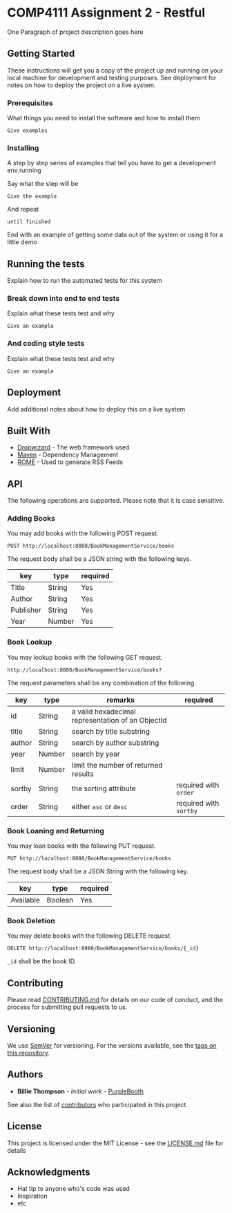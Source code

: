 # COMP4111 Assignment 2 - Restful 

One Paragraph of project description goes here

## Getting Started

These instructions will get you a copy of the project up and running on your local machine for development and testing purposes. See deployment for notes on how to deploy the project on a live system.

### Prerequisites

What things you need to install the software and how to install them

```
Give examples
```

### Installing

A step by step series of examples that tell you have to get a development env running

Say what the step will be

```
Give the example
```

And repeat

```
until finished
```

End with an example of getting some data out of the system or using it for a little demo

## Running the tests

Explain how to run the automated tests for this system

### Break down into end to end tests

Explain what these tests test and why

```
Give an example
```

### And coding style tests

Explain what these tests test and why

```
Give an example
```

## Deployment

Add additional notes about how to deploy this on a live system

## Built With

* [Dropwizard](http://www.dropwizard.io/1.0.2/docs/) - The web framework used
* [Maven](https://maven.apache.org/) - Dependency Management
* [ROME](https://rometools.github.io/rome/) - Used to generate RSS Feeds

## API


The following operations are supported. Please note that it is case sensitive.

### Adding Books

You may add books with the following POST request.

```
POST http://localhost:8080/BookManagementService/books
```

The request body shall be a JSON string with the following keys.

key | type | required
--- | --- | ---
Title | String | Yes
Author | String | Yes
Publisher | String | Yes
Year | Number | Yes

### Book Lookup

You may lookup books with the following GET request.

```
http://localhost:8080/BookManagementService/books?
```

The request parameters shall be any combination of the following.

key | type | remarks | required
--- | --- | --- | ---
id | String | a valid hexadecimal representation of an ObjectId | 
title | String | search by title substring | 
author | String | search by author substring | 
year | Number | search by year | 
limit | Number | limit the number of returned results | 
sortby | String | the sorting attribute | required with ```order```
order | String | either ```asc``` or ```desc``` | required with ```sortby```

### Book Loaning and Returning

You may loan books with the following PUT request.

```
PUT http://localhost:8080/BookManagementService/books
```

The request body shall be a JSON String with the following key.

key | type | required
--- | --- | ---
Available | Boolean | Yes

### Book Deletion

You may delete books with the following DELETE request.

```
DELETE http://localhost:8080/BookManagementService/books/{_id}
```

```_id``` shall be the book ID.

## Contributing

Please read [CONTRIBUTING.md](https://gist.github.com/PurpleBooth/b24679402957c63ec426) for details on our code of conduct, and the process for submitting pull requests to us.

## Versioning

We use [SemVer](http://semver.org/) for versioning. For the versions available, see the [tags on this repository](https://github.com/your/project/tags). 

## Authors

* **Billie Thompson** - *Initial work* - [PurpleBooth](https://github.com/PurpleBooth)

See also the list of [contributors](https://github.com/your/project/contributors) who participated in this project.

## License

This project is licensed under the MIT License - see the [LICENSE.md](LICENSE.md) file for details

## Acknowledgments

* Hat tip to anyone who's code was used
* Inspiration
* etc
